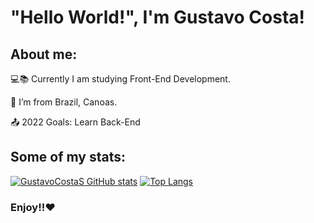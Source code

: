 # "Hello World!", I'm Gustavo Costa!

## About me:

:computer::books: Currently I am studying Front-End Development.

:house_with_garden: I’m from Brazil, Canoas.

:outbox_tray: 2022 Goals: Learn Back-End

## Some of my stats:

[![GustavoCostaS GitHub stats](https://github-readme-stats.vercel.app/api?username=Gustavo-Costa-Code&theme=dark)](https://github.com/Gustavo-Costa-Code/github-readme-stats)
[![Top Langs](https://github-readme-stats.vercel.app/api/top-langs/?username=Gustavo-Costa-Code&theme=dark)](https://github.com/Gustavo-Costa-Code/github-readme-stats)

### Enjoy!!:heart:
